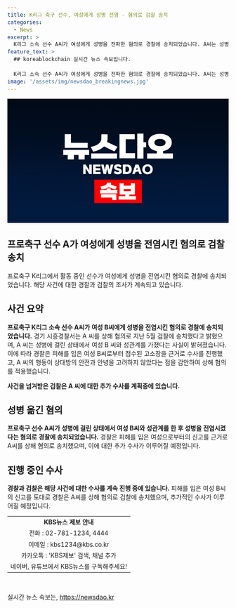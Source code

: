 ```yaml
---
title: K리그 축구 선수, 여성에게 성병 전염 - 혐의로 검찰 송치
categories:
  - News
excerpt: >
  K리그 소속 선수 A씨가 여성에게 성병을 전파한 혐의로 경찰에 송치되었습니다. A씨는 성병에 감염된 상태에서 여성과 성관계를 가졌다는 이유로 상해 혐의를 받고 있습니다. 경찰은 피해 여성의 신고를 토대로 수사를 진행했으며, A씨가 상대방의 감염 가능성을 인식한 상태에서의 행위로 판단했습니다. 이에 검찰은 A씨에 대한 추가 수사를 예정하고 있습니다.
feature_text: >
  ## koreablockchain 실시간 뉴스 속보입니다.

  K리그 소속 선수 A씨가 여성에게 성병을 전파한 혐의로 경찰에 송치되었습니다. A씨는 성병에 감염된 상태에서 여성과 성관계를 가졌다는 이유로 상해 혐의를 받고 있습니다. 경찰은 피해 여성의 신고를 토대로 수사를 진행했으며, A씨가 상대방의 감염 가능성을 인식한 상태에서의 행위로 판단했습니다. 이에 검찰은 A씨에 대한 추가 수사를 예정하고 있습니다.
image: '/assets/img/newsdao_breakingnews.jpg'
---
```


<p><img src="/assets/img/newsdao_breakingnews.jpg" alt="koreablockchain 속보" /></p>

<h2>프로축구 선수 A가 여성에게 성병을 전염시킨 혐의로 검찰 송치</h2>

<p data-ke-size="size16">프로축구 K리그에서 활동 중인 선수가 여성에게 성병을 전염시킨 혐의로 경찰에 송치되었습니다. 해당 사건에 대한 경찰과 검찰의 조사가 계속되고 있습니다.</p>

<h2 data-ke-size="size26">사건 요약</h2>

<p><b>프로축구 K리그 소속 선수 A씨가 여성 B씨에게 성병을 전염시킨 혐의로 경찰에 송치되었습니다.</b> 경기 시흥경찰서는 A 씨를 상해 혐의로 지난 5월 검찰에 송치했다고 밝혔으며, A 씨는 성병에 걸린 상태에서 여성 B 씨와 성관계를 가졌다는 사실이 밝혀졌습니다. 이에 따라 경찰은 피해를 입은 여성 B씨로부터 접수된 고소장을 근거로 수사를 진행했고, A 씨의 행동이 상대방의 안전과 안녕을 고려하지 않았다는 점을 감안하여 상해 혐의를 적용했습니다.</p>

<p><b>사건을 넘겨받은 검찰은 A 씨에 대한 추가 수사를 계획중에 있습니다.</b></p>

<h2 data-ke-size="size26">성병 옮긴 혐의</h2>

<p><b>프로축구 선수 A씨가 성병에 걸린 상태에서 여성 B씨와 성관계를 한 후 성병을 전염시켰다는 혐의로 경찰에 송치되었습니다.</b> 경찰은 피해를 입은 여성으로부터의 신고를 근거로 A씨를 상해 혐의로 송치했으며, 이에 대한 추가 수사가 이루어질 예정입니다.</p>

<h2 data-ke-size="size26">진행 중인 수사</h2>

<p><b>경찰과 검찰은 해당 사건에 대한 수사를 계속 진행 중에 있습니다.</b> 피해를 입은 여성 B씨의 신고를 토대로 경찰은 A씨를 상해 혐의로 검찰에 송치했으며, 추가적인 수사가 이루어질 예정입니다.</p>

<table>
    <tbody>
        <tr>
            <td style="text-align: center; height: 17px;"><b>KBS뉴스 제보 안내</b></td>
        </tr>
        <tr>
            <td style="text-align: center; height: 17px;">전화 : 02-781-1234, 4444</td>
        </tr>
        <tr>
            <td style="text-align: center; height: 17px;">이메일 : kbs1234@kbs.co.kr</td>
        </tr>
        <tr>
            <td style="text-align: center; height: 17px;">카카오톡 : 'KBS제보' 검색, 채널 추가</td>
        </tr>
        <tr>
            <td style="text-align: center; height: 17px;">네이버, 유튜브에서 KBS뉴스를 구독해주세요!</td>
        </tr>
    </tbody>
</table>

<p data-ke-size="size16">&nbsp;</p>
실시간 뉴스 속보는, <a href="https://newsdao.kr" rel="dofollow">https://newsdao.kr</a>


